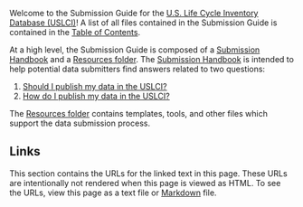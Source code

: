  Welcome to the Submission Guide for the [U.S. Life Cycle Inventory Database (USLCI)][uslci_landing]!  A list of all files contained in the Submission Guide is contained in the [Table of Contents](table-of-contents.md).

At a high level, the Submission Guide is composed of a [Submission Handbook](submission-handbook.md) and a [Resources folder][resources_folder].  The [Submission Handbook](submission-handbook.md) is intended to help potential data submitters find answers related to two questions:
  1. [Should I publish my data in the USLCI?](should-i-publish-in-the-uslci.md)
  2. [How do I publish my data in the USLCI?](how-to-publish-in-the-uslci.md)

The [Resources folder][resources_folder] contains templates, tools, and other files which support the data submission process.

## Links
This section contains the URLs for the linked text in this page. These URLs are intentionally not rendered when this page is viewed as HTML.  To see the URLs, view this page as a text file or [Markdown][markdown] file.  

[markdown]: https://daringfireball.net/projects/markdown/   
[uslci_landing]: http://www.nrel.gov/lci/  
[resources_folder]: https://github.com/zcoventry/Submission-Guide/tree/master/resources
